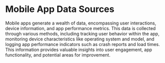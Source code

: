 # Mobile App Data Sources

Mobile apps generate a wealth of data, encompassing user interactions, device information, and app performance metrics. This data is collected through various methods, including tracking user behavior within the app, monitoring device characteristics like operating system and model, and logging app performance indicators such as crash reports and load times. This information provides valuable insights into user engagement, app functionality, and potential areas for improvement.